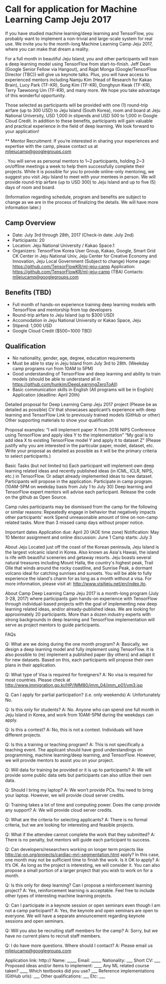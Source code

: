 # Call for application for Machine Learning Camp Jeju 2017

If you have studied machine learning/deep learning and TensorFlow, you probably want to implement a non-trivial and large-scale system for real use. We invite you to the month-long Machine Learning Camp Jeju 2017, where you can make that dream a reality.
 
For a full month in beautiful Jeju Island, you and other participants will train a deep learning model using TensorFlow from start-to-finish. Jeff Dean (Google Senior Fellow via Hangout), and Rajat Monga (Google/TensorFlow Director (TBC)) will give us keynote talks. Plus, you will have access to experienced mentors including Namju Kim (Head of Research for Kakao Brain), Lucy Park (TF-KR), Sung Kim (TF-KR), Donghyun Kwak (TF-KR), Terry Taewoong Um (TF-KR), and many more. We hope you take advantage of this wonderful opportunity.
 
Those selected as participants will be provided with one (1) round-trip airfare (up to 300 USD)  to Jeju Island (South Korea), room and board at Jeju National University, USD 1,000 in stipends and USD 500 to 1,000 in Google Cloud Credit. In addition to these benefits, participants will gain valuable and practical experience in the field of deep learning. We look forward to your application!
 
** Mentor Recruitment: If you’re interested in sharing your experiences and expertise with the camp, please contact us at mljejucamp@googlegroups.com

. You will serve as personal mentors to 1~2 participants, holding 2~3 on/offline meetings a week to help them successfully complete their projects. While it is possible for you to provide online-only mentoring, we suggest you visit Jeju Island to meet with your mentees in person. We will provide round-trip airfare (up to USD 300) to Jeju Island and up to five (5) days of room and board.
 
(Information regarding schedule, program and benefits are subject to change as we are in the process of finalizing the details. We will have more information later.)
 
## Camp Overview
* Date: July 3rd through 28th, 2017 (Check-in date: July 2nd)
* Participants: 20
* Location: Jeju National University / Kakao Space.1  
* Organizers: TensorFlow Korea User Group, Kakao, Google, Smart Grid CK Center in Jeju National Univ, Jeju Center for Creative Economy and Innovation, Jeju Local Government (Subject to change)
Home page: https://github.com/TensorFlowKR/ml-jeju-camp
Application: https://github.com/TensorFlowKR/ml-jeju-camp (TBA)
Contacts: mljejucamp@googlegroups.com 


## Benefits (TBD)
* Full month of hands-on experience training deep learning models with TensorFlow and mentorship from top developers
* Round-trip airfare to Jeju Island (up to $300 USD)
* Accomodation in Jeju National University or Kakao Space, Jeju
* Stipend: 1,000 USD
* Google Cloud Credit ($500~1000 TBD) 

## Qualification
* No nationality, gender, age, degree, education requirements
* Must be able to stay in Jeju Island from July 3rd to 28th. (Weekday camp programs run from 10AM to 5PM)
* Good understanding of TensorFlow and deep learning and ability to train models (should be able to understand all in https://github.com/hunkim/DeepLearningZeroToAll)
* Basic communication skills in English (All programs will be in English)
Application (deadline: April 20th)

Detailed proposal for Deep Learning Camp Jeju 2017 project (Please be as detailed as possible)
CV that showcases applicant’s experience with deep learning and TensorFlow
Link to previously trained models (GitHub or other)
Other supporting materials to show your qualification 

Proposal examples:
 “I will implement paper X from 2016 NIPS Conference using TensorFlow and apply idea Y to the implementation”
“My goal is to add idea X to existing TensorFlow model Y and apply it to dataset Z”
(Please justify why you are interested in the particular paper, model, dataset, etc. Write your proposal  as detailed as possible as it will be the primary criteria to select participants.)

Basic Tasks (but not limited to)
Each participant will implement own deep learning related ideas and recently published ideas (in ICML, ICLR, NIPS, etc.) in TensorFlow. Or adapt already implemented ideas to new dataset. Participants will propose in the application.
Participate in camp program. (10AM-5PM on weekday basis from July 1 to July 30)
Deep learning and TensorFlow expert mentors will advise each participant.
Release the code on the github as Open Source.


Camp rules
participants may be dismissed from the camp for the following or similar reasons:
Repeatedly engage in behavior that negatively impacts other participants' work
Spend unreasonable amount of time on non-camp related tasks.
More than 3 missed camp days without proper notice.

Important dates
Application due: April 20 (AOE time zone)
Notification: May 10
Mentor assignment and online discussion: June 1
Camp starts: July 3

About Jeju
Located just off the coast of the Korean peninsula, Jeju Island is the largest volcanic island in Korea. Also known as Asia's Hawaii, the island is rife with beautiful sceneries and getaway resorts. Jeju boasts several natural treasures including Mount Halla, the country's highest peak, Trail Olle that winds around the rocky coastline, and Sunrise Peak, a dormant volcano ideal for catching sunrises and sunsets. You will be able to fully experience the island's charm for as long as a month without a visa. For more information, please visit at: http://www.visitjeju.net/en/index.jto. 

About Camp
Deep Learning Camp Jeju 2017 is a month-long program (July 3-28, 2017) where participants gain hands-on experience with TensorFlow through individual-based projects with the goal of implementing new deep learning related ideas, and/or already-published ideas. We are looking for approximately 20 participants. More than a dozen industry experts with strong backgrounds in deep learning and TensorFlow implementation will serve as project mentors to guide participants. 

FAQs

Q: What are we doing during the one month program?
A: Basically, we design a deep learning model and fully implement using TensorFlow. It is also possible to (re) implement a published paper (by others) and adapt it for new datasets. Based on this, each participants will propose their own plans in their application.

Q: What type of Visa is required for foreigners?
A: No visa is required for most countries. Please check at  http://www.immigration.go.kr/HP/IMM80/imm_04/imm_p01/vm3.jsp 

Q. Can I apply for partial participation? (i.e. only weekends)
A: Unfortunately No.

Q: Is this only for students?
A: No. Anyone who can spend one full month in Jeju Island in Korea, and work from 10AM-5PM during the weekdays can apply.

Q: Is this a contest?
A: No, this is not a contest. Individuals will have different projects.

Q: Is this a training or teaching program?
A: This is not specifically a teaching event. The applicant should have good understandings on programming, machine learning/deep learning, and TensorFlow. However, we will provide mentors to assist you on your project.

Q: Will data for training be provided or it is up to participants?
A: We will provide some public data sets but participants can also utilize their own data.

Q: Should I bring my laptop?
A: We won’t provide PCs. You need to bring your laptop. However, we will provide cloud server credits.

Q: Training takes a lot of time and computing power. Does the camp provide any support?
A: We will provide cloud server credits.

Q: What are the criteria for selecting applicants?
A: There is no formal criteria, but we are looking for interesting and feasible projects.

Q: What if the attendee cannot complete the work that they submitted?
A: There is no penalty, but mentors will guide each participant to success.

Q: Can developers/researchers working on longer term projects like http://ai-on.org/projects/cardiac-mri-segmentation.html apply? In this case, one month may not be sufficient time to finish the work. Is it OK to apply?
A: It’s OK. As long as the project is interesting, we will consider it. You can also propose a small portion of a larger project that you wish to work on for a month.

Q: Is this only for deep learning? Can I propose a reinforcement learning project?
A: Yes, reinforcement learning is acceptable. Feel free to include other types of interesting machine learning projects.

Q: Can I participate in a keynote session or open seminars even though I am not a camp participant?
A: Yes, the keynote and open seminars are open to everyone. We will have a separate announcement regarding keynote sessions  and open seminars.

Q: Will you also be recruiting staff members for the camp?
A: Sorry, but we have no current plans to recruit staff members.

Q: I do have more questions. Where should I contact?
A: Please email us <mljejucamp@googlegroups.com>

Application link: http://
Name: _____
Email: _____
Nationality: ___
Short CV: ___
Proposed ideas and/or items to implement: ____
Any ML related course taken? ____ Which textbooks did you use? ___
Reference implementations (GitHub urls): ___
Other qualifications: ___
Etc: ___

